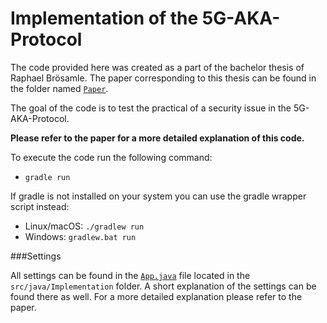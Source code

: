 # Implementation of the 5G-AKA-Protocol

The code provided here was created as a part of the bachelor thesis of Raphael Brösamle.
The paper corresponding to this thesis can be found in the folder named  [`Paper`](https://github.com/rbroesamle/5G-AKA-Protocol/tree/master/Paper).

The goal of the code is to test the practical of a security issue in the 5G-AKA-Protocol.

**Please refer to the paper for a more detailed explanation of this code.**

To execute the code run the following command: 
- `gradle run`

If gradle is not installed on your system you can use the gradle wrapper script instead: 
- Linux/macOS: `./gradlew run`
- Windows: `gradlew.bat run`

###Settings

All settings can be found in the [`App.java`](https://github.com/rbroesamle/5G-AKA-Protocol/blob/master/Implementation/src/main/java/Implementation/App.java) file located in the `src/java/Implementation` folder.
A short explanation of the settings can be found there as well.
For a more detailed explanation please refer to the paper.

